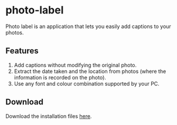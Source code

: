 # photo-label
Photo label is an application that lets you easily add captions to your photos.

## Features
1. Add captions without modifying the original photo.
2. Extract the date taken and the location from photos (where the information is recorded on the photo).
3. Use any font and colour combination supported by your PC.

## Download
Download the installation files [here](https://github.com/wayneallen9/photo-label/tree/master/PhotoLabel.Setup/Release "Installation files").
